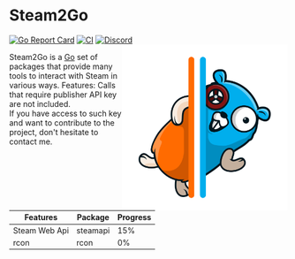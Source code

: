 Steam2Go 
========

[![Go Report Card](https://goreportcard.com/badge/github.com/svarrogh1337/steam2go)](https://goreportcard.com/report/github.com/svarrogh1337/steam2go) 
[![CI](https://github.com/bwmarrin/discordgo/actions/workflows/ci.yml/badge.svg)](https://github.com/bwmarrin/discordgo/actions/workflows/ci.yml)
[![Discord](https://discord.com/api/guilds/1023895714142638090/embed.png)](https://github.com/bwmarrin/discordgo/actions/workflows/ci.yml)
<img align="right" alt="DiscordGo logo" src="docs/img/logo.svg" width="300">

Steam2Go is a [Go](https://golang.org/) set of packages that provide many tools to interact with Steam in various ways.
Features:
Calls that require publisher API key are not included.<br />
If you have access to such key and want to contribute to the project, don't hesitate to contact me.

| Features      | Package  | Progress |
|---------------|----------|----------|
| Steam Web Api | steamapi | 15%      |
| rcon          | rcon     | 0%       |

